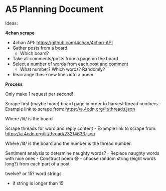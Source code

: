 # A5 Planning Document

Ideas: 

**4chan scrape**
- 4chan API: https://github.com/4chan/4chan-API
- Gather posts from a board
    - Which board?
- Take all comments/posts from a page on the board
- Select a number of words from each post and comment
    - What number? Which words? Randomly?
- Rearrange these new lines into a poem 

**Process**

Only make 1 request per second! 

Scrape first (maybe more) board page in order to harvest thread numbers
    - Example link to scrape from: https://a.4cdn.org/lit/threads.json

Where /lit/ is the board 

Scrape threads for word and reply content 
    - Example link to scrape from: https://a.4cdn.org/lit/thread/23214633.json

Where /lit/ is the board and the number is the thread number. 

Sentiment analysis to determine naughty words?
    - Replace naughty words with nice ones 
    - Construct poem :smile:
        - choose random string (eight words long?) from each part of a post


twelve? or 15? word strings 
- if string is longer than 15
